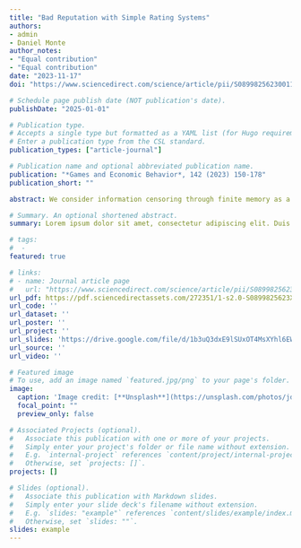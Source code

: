 ```yaml
---
title: "Bad Reputation with Simple Rating Systems"
authors:
- admin
- Daniel Monte
author_notes:
- "Equal contribution"
- "Equal contribution"
date: "2023-11-17"
doi: "https://www.sciencedirect.com/science/article/pii/S0899825623001136?via%3Dihub"

# Schedule page publish date (NOT publication's date).
publishDate: "2025-01-01"

# Publication type.
# Accepts a single type but formatted as a YAML list (for Hugo requirements).
# Enter a publication type from the CSL standard.
publication_types: ["article-journal"]

# Publication name and optional abbreviated publication name.
publication: "*Games and Economic Behavior*, 142 (2023) 150-178"
publication_short: ""

abstract: We consider information censoring through finite memory as a device against bad reputational concerns. Our class of constrained information policies resembles common practices in online reputation systems, on which customers increasingly rely whenever hiring experts. In a world of repeated interactions between a long-lived expert and short-lived customers, Ely and Välimäki (2003) show that unlimited record-keeping may induce the expert to overchoose a certain action, seeking reputational gains. Consequently, welfare may reduce and markets may break down. We show that simple rating systems in such world help overcome market failures and improve upon both the full-memory and the no-memory cases.

# Summary. An optional shortened abstract.
summary: Lorem ipsum dolor sit amet, consectetur adipiscing elit. Duis posuere tellus ac convallis placerat. Proin tincidunt magna sed ex sollicitudin condimentum.

# tags:
#  - 
featured: true

# links:
# - name: Journal article page
#   url: "https://www.sciencedirect.com/science/article/pii/S0899825623001136?via%3Dihub"
url_pdf: https://pdf.sciencedirectassets.com/272351/1-s2.0-S0899825623X00050/1-s2.0-S0899825623001136/main.pdf?X-Amz-Security-Token=IQoJb3JpZ2luX2VjEBoaCXVzLWVhc3QtMSJGMEQCIHepWfPLXBQuFdDYOwk3UGKejxf1qnfeNhUsBmtNzLsvAiAYQWLra6SnIAWETH0vT2UBTnWe%2Fey0j7An6qz5gDoFhCq7BQjz%2F%2F%2F%2F%2F%2F%2F%2F%2F%2F8BEAUaDDA1OTAwMzU0Njg2NSIMJeavrBE0aQsG61CSKo8FLYpaMSrNXhGdXiTv3%2B7TiccH8N1vdlZ32UJEalLjN%2BrZ4%2FD%2FdudTc%2BJYlQQ0p2R57z%2ByI%2Fe6VGxSTQYA4vaCrxY9pomrk%2FiblS%2BErrUdyPInsExg%2BYP%2BSMkqP6W0IxGoRNnwNZTYDJBHboGACnV1GZdbOqaKU8mz%2FSeaRYDaUII7E7ALMTfZkP2sdg%2F6hd4OJSnRQEn3JsNP5O86aBY%2BJEKj8%2BKjkdDl44upQZjS5kEwcwYyemtOrBT87y62X7qklcPh3EVVmHaL2AsIuZQOIgsVcuHuP3yTiWMskj8ii28Ggzd5Hsq3jTsI2dTDZiRXKXz6vRRe7V1lMhB4WBG1eMIkkGH1B9bWBxyU1wWMfL4SzJEyiR7z9Nesxzbe9Iti3mdQkLa0zeiqGB5LIqnJGs9RgTD%2FofVwMRBv0jW4spaX2GhyFgrVDct507h8BDGtGLc0o7mTFvjIl2uPy%2FNcalIZ3F2hY0e0KBlWhkeJnCuksINP75KmUUEyIcNvL2alhkUw2cjETn%2F6XY7S%2ByxOYu1BsCOcdrUtNXyYj3qiNaKprYvZY%2FsI3gT5x7Q845p%2BDpCoGPDjHUPYSlFGsTVoa4K%2F15kBRdbU1zsg%2Fg2oeZYoZ3cNCJN44A8DxzhfEY%2FjFOECMz85nYgVNp%2FCXuwfmf3L8Vhd8QOJ92aNRFKvu8NU3tEhLHiotHY3IQR3zTyn7k%2B4Jd%2B92oHMiXtAlW%2FAKlz3dN93UEPNCvzpcJQKMHQ%2BqRCuUzCxS1k%2Fh1cmvUj9ZaeyFwLCMCHNP%2BFUWqLSxmff1x4d3G1Jaw3kUf5HYQGn%2FkWUaRu6mk2Xl5RQ6Qyr9DE4HmnnIVyGYMBwQeiBwf45ksSpEtcc%2F18nG%2F4EvjDTyeC7BjqyASKUP08oKj%2FRp0FVDr%2BbUKQPSyY0AJR0Mrm4TautYIvd3L6DvZC94HGJ3bj4gzZ6NGHcGt%2FrcZ02mK%2Bpv54JIanC0GzZt2DEMJtpZIjZVu5fo00jOVh6%2BpOnmG8zkQyyaorLRwKmP4c5bFVVCqEyHIaBKa0JR3pZQeS7HyEPuxub82PfCXW3rtjsPvhGk5wxjj9KTkZnnC9iRnGZbga%2BuE%2F6Zv3mT1KVQwduN6HmHbsBJUg%3D&X-Amz-Algorithm=AWS4-HMAC-SHA256&X-Amz-Date=20250103T191146Z&X-Amz-SignedHeaders=host&X-Amz-Expires=300&X-Amz-Credential=ASIAQ3PHCVTYRKPA3IPS%2F20250103%2Fus-east-1%2Fs3%2Faws4_request&X-Amz-Signature=91429166c0562382271694864f974602986c6e365bd14b5711ec7af8ce4e73de&hash=c93a6b5c4ed37730d0578451ba384d0015b628dff03cc47d95805654192ea7f3&host=68042c943591013ac2b2430a89b270f6af2c76d8dfd086a07176afe7c76c2c61&pii=S0899825623001136&tid=spdf-e27be5ee-7434-46da-923d-fb62637d33e2&sid=3e4a3a00264760425a1885a-a1db3b763e57gxrqb&type=client&tsoh=d3d3LnNjaWVuY2VkaXJlY3QuY29t&ua=03135e0205575b070602&rr=8fc54bea894c5e1d&cc=es
url_code: ''
url_dataset: ''
url_poster: ''
url_project: ''
url_slides: 'https://drive.google.com/file/d/1b3uQ3dxE9lSUxOT4MsXYhl6EWl21QUYV/view'
url_source: ''
url_video: ''

# Featured image
# To use, add an image named `featured.jpg/png` to your page's folder. 
image:
  caption: 'Image credit: [**Unsplash**](https://unsplash.com/photos/jdD8gXaTZsc)'
  focal_point: ""
  preview_only: false

# Associated Projects (optional).
#   Associate this publication with one or more of your projects.
#   Simply enter your project's folder or file name without extension.
#   E.g. `internal-project` references `content/project/internal-project/index.md`.
#   Otherwise, set `projects: []`.
projects: []

# Slides (optional).
#   Associate this publication with Markdown slides.
#   Simply enter your slide deck's filename without extension.
#   E.g. `slides: "example"` references `content/slides/example/index.md`.
#   Otherwise, set `slides: ""`.
slides: example
---
```

